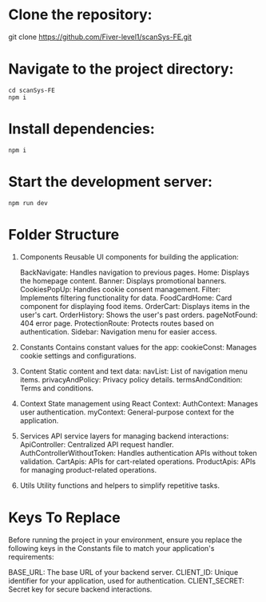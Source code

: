 
# Clone the repository:
   git clone https://github.com/Fiver-level1/scanSys-FE.git

# Navigate to the project directory:
    cd scanSys-FE
    npm i

# Install dependencies:
    npm i

# Start the development server:
    npm run dev

# Folder Structure

1. Components
    Reusable UI components for building the application:

    BackNavigate: Handles navigation to previous pages.
    Home: Displays the homepage content.
    Banner: Displays promotional banners.
    CookiesPopUp: Handles cookie consent management.
    Filter: Implements filtering functionality for data.
    FoodCardHome: Card component for displaying food items.
    OrderCart: Displays items in the user's cart.
    OrderHistory: Shows the user's past orders.
    pageNotFound: 404 error page.
    ProtectionRoute: Protects routes based on authentication.
    Sidebar: Navigation menu for easier access.

2. Constants
    Contains constant values for the app:
    cookieConst: Manages cookie settings and configurations.

3. Content
    Static content and text data:
    navList: List of navigation menu items.
    privacyAndPolicy: Privacy policy details.
    termsAndCondition: Terms and conditions.

4. Context
    State management using React Context:
    AuthContext: Manages user authentication.
    myContext: General-purpose context for the application.

5. Services
    API service layers for managing backend interactions:
    ApiController: Centralized API request handler.
    AuthControllerWithoutToken: Handles authentication APIs without token validation.
    CartApis: APIs for cart-related operations.
    ProductApis: APIs for managing product-related operations.

6. Utils
    Utility functions and helpers to simplify repetitive tasks.


# Keys To Replace
Before running the project in your environment, ensure you replace the following keys in the Constants file to match your application's requirements:

BASE_URL: The base URL of your backend server.
CLIENT_ID: Unique identifier for your application, used for authentication.
CLIENT_SECRET: Secret key for secure backend interactions.

